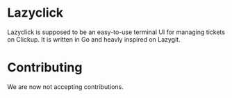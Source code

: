 # Lazyclick

Lazyclick is supposed to be an easy-to-use terminal UI for managing tickets on Clickup. It is written in Go and heavly inspired on Lazygit.

# Contributing

We are now not accepting contributions.
